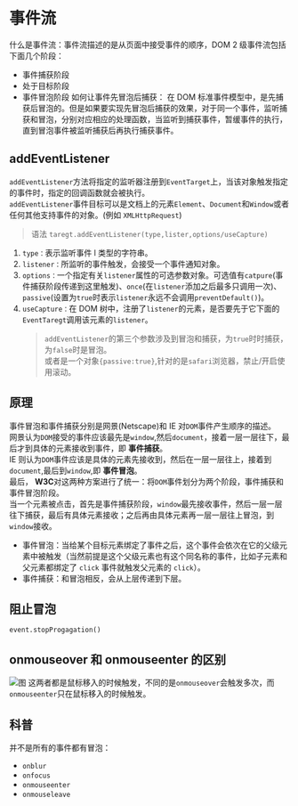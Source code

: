 # 事件流

什么是事件流：事件流描述的是从页面中接受事件的顺序，DOM 2 级事件流包括下面几个阶段：

-   事件捕获阶段
-   处于目标阶段
-   事件冒泡阶段
    如何让事件先冒泡后捕获：
    在 DOM 标准事件模型中，是先捕获后冒泡的。但是如果要实现先冒泡后捕获的效果，对于同一个事件，监听捕获和冒泡，分别对应相应的处理函数，当监听到捕获事件，暂缓事件的执行，直到冒泡事件被监听捕获后再执行捕获事件。

## addEventListener

`addEventListener`方法将指定的监听器注册到`EventTarget`上，当该对象触发指定的事件时，指定的回调函数就会被执行。  
`addEventListener`事件目标可以是文档上的元素`Element`、`Document`和`Window`或者任何其他支持事件的对象。(例如 `XMLHttpRequest`)

> 语法 `taregt.addEventListener(type,lister,options/useCapture)`

1. `type：`表示监听事件 l 类型的字符串。
2. `listener：`所监听的事件触发，会接受一个事件通知对象。
3. `options：`一个指定有关`listener`属性的可选参数对象。可选值有`catpure`(事件捕获阶段传递到这里触发)、`once`(在`listener`添加之后最多只调用一次)、`passive`(设置为`true`时表示`listener`永远不会调用`preventDefault()`)。
4. `useCapture：`在 DOM 树中，注册了`listener`的元素，是否要先于它下面的`EventTaregt`调用该元素的`listener`。
    > `addEventListener`的第三个参数涉及到冒泡和捕获，为`true`时时捕获，为`false`时是冒泡。  
    > 或者是一个对象`{passive:true}`,针对的是`safari`浏览器，禁止/开启使用滚动。

## 原理

事件冒泡和事件捕获分别是网景(Netscape)和 IE 对`DOM`事件产生顺序的描述。  
网景认为`DOM`接受的事件应该最先是`window`,然后`document`，接着一层一层往下，最后才到具体的元素接收到事件，即 **事件捕获**。  
IE 则认为`DOM`事件应该是具体的元素先接收到，然后在一层一层往上，接着到`document`,最后到`window`,即 **事件冒泡**。  
最后， **W3C**对这两种方案进行了统一：将`DOM`事件划分为两个阶段，事件捕获和事件冒泡阶段。  
当一个元素被点击，首先是事件捕获阶段，`window`最先接收事件，然后一层一层往下捕获，最后有具体元素接收；之后再由具体元素再一层一层往上冒泡，到`window`接收。

-   事件冒泡：当给某个目标元素绑定了事件之后，这个事件会依次在它的父级元素中被触发（当然前提是这个父级元素也有这个同名称的事件，比如子元素和父元素都绑定了 `click` 事件就触发父元素的 `click`）。
-   事件捕获：和冒泡相反，会从上层传递到下层。

## 阻止冒泡

`event.stopProgagation()`

## onmouseover 和 onmouseenter 的区别

![图](https://p3-juejin.byteimg.com/tos-cn-i-k3u1fbpfcp/1af3fe25bf694f0fa07bef17d5d147d5~tplv-k3u1fbpfcp-watermark.image)
这两者都是鼠标移入的时候触发，不同的是`onmouseover`会触发多次，而`onmouseenter`只在鼠标移入的时候触发。

## 科普

并不是所有的事件都有冒泡：

-   `onblur`
-   `onfocus`
-   `onmouseenter`
-   `onmouseleave`
